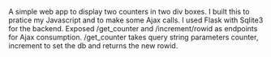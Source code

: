 A simple web app to display two counters in two div boxes. I built this to pratice my Javascript and to make some Ajax calls. I used Flask with Sqlite3 for the backend. Exposed /get_counter and /increment/rowid as endpoints for Ajax consumption. /get_counter takes query string parameters counter, increment to set the db and returns the new rowid.
